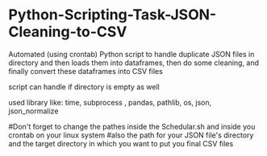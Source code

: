 # Python-Scripting-Task-JSON-Cleaning-to-CSV
Automated (using crontab) Python script to handle duplicate JSON files in directory and then loads them into dataframes, then do some cleaning, and finally convert these dataframes into CSV files

script can handle if directory is empty as well

used library like: time, subprocess , pandas, pathlib, os, json, json_normalize

#Don't forget to change the pathes inside the Schedular.sh and inside you crontab on your linux system
#also the path for your JSON file's directory and the target directory in which you want to put you final CSV files
